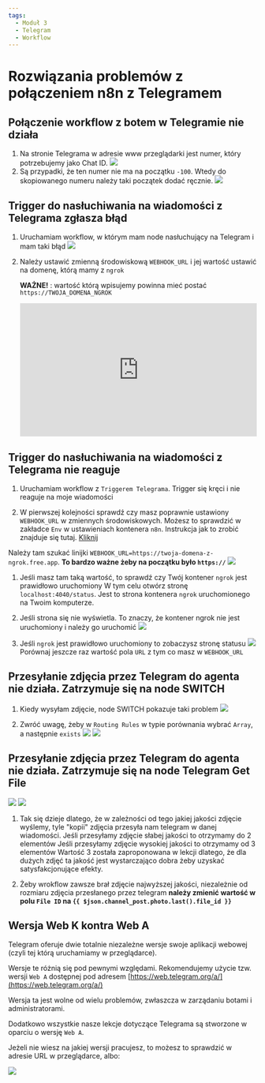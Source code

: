 ```yaml
---
tags:
  - Moduł 3
  - Telegram
  - Workflow
---
```


# **Rozwiązania problemów z połączeniem n8n z Telegramem**

## **Połączenie workflow z botem w Telegramie nie działa**

1. Na stronie Telegrama w adresie www przeglądarki jest numer, który potrzebujemy jako Chat ID.
   ![](assets/workflows__telegram_1.png)
1. Są przypadki, że ten numer nie ma na początku `-100`. Wtedy do skopiowanego numeru należy taki początek dodać ręcznie.
   ![](assets/workflows__telegram_2.png)

## **Trigger do nasłuchiwania na wiadomości z Telegrama zgłasza błąd**

1. Uruchamiam workflow, w którym mam node nasłuchujący na Telegram i mam taki błąd
   ![](assets/workflow__telegram__webhook.png)

1. Należy ustawić zmienną środowiskową `WEBHOOK_URL` i jej wartość ustawić na domenę, którą mamy z `ngrok`

   **WAŻNE!** : wartość którą wpisujemy powinna mieć postać `https://TWOJA_DOMENA_NGROK`
   <div style="position: relative; padding-bottom: 56.25%; height: 0;"><iframe src="https://www.loom.com/embed/b0fb4aa94f90493da164214e88ee1c07?sid=e86d29a8-2a97-4b11-840f-2bea0575d1a5" frameborder="0" webkitallowfullscreen mozallowfullscreen allowfullscreen style="position: absolute; top: 0; left: 0; width: 100%; height: 100%;"></iframe></div>

## **Trigger do nasłuchiwania na wiadomości z Telegrama nie reaguje**
1. Uruchamiam workflow z `Triggerem Telegrama`. Trigger się kręci i nie reaguje na moje wiadomości

1. W pierwszej kolejności sprawdź czy masz poprawnie ustawiony `WEBHOOK_URL` w zmiennych środowiskowych. Możesz to sprawdzić w zakładce `Env` w ustawieniach kontenera `n8n`. Instrukcja jak to zrobić znajduje się tutaj. [Kliknij](../02_docker_desktop/#jak-sprawdzic-ustawienia-kontenera-docker-desktop)

Należy tam szukać linijki `WEBHOOK_URL=https://twoja-domena-z-ngrok.free.app`. **To bardzo ważne żeby na początku było `https://`**
   ![](assets/problems__telegram__webhook_1.png)

1. Jeśli masz tam taką wartość, to sprawdź czy Twój kontener `ngrok` jest prawidłowo uruchomiony
W tym celu otwórz stronę `localhost:4040/status`. Jest to strona kontenera `ngrok` uruchomionego na Twoim komputerze.


1. Jeśli strona się nie wyświetla. To znaczy, że kontener ngrok nie jest uruchomiony i należy go uruchomić
   ![](assets/problems__telegram__webhook_2.png)

1. Jeśli `ngrok` jest prawidłowo uruchomiony to zobaczysz stronę statusu
   ![](assets/problems__telegram__webhook_3.png)
   Porównaj jeszcze raz wartość pola `URL` z tym co masz w `WEBHOOK_URL`

## **Przesyłanie zdjęcia przez Telegram do agenta nie działa. Zatrzymuje się na node SWITCH**

1. Kiedy wysyłam zdjęcie, node SWITCH pokazuje taki problem
   ![](assets/workflow__telegram__photo_1.png)

1. Zwróć uwagę, żeby w `Routing Rules` w typie porównania wybrać `Array`, a następnie `exists`
   ![](assets/workflow__telegram__photo_2.png)
   ![](assets/workflow__telegram__photo_3.png)

## **Przesyłanie zdjęcia przez Telegram do agenta nie działa. Zatrzymuje się na node Telegram Get File**
   ![](assets/problems__telegram__photo_1.png)
   ![](assets/problems__telegram__photo_2.png)

1. Tak się dzieje dlatego, że w zależności od tego jakiej jakości zdjęcie wyślemy, tyle "kopii" zdjęcia przesyła nam telegram w danej wiadomości.
Jeśli przesyłamy zdjęcie słabej jakości to otrzymamy do 2 elementów
Jeśli przesyłamy zdjęcie wysokiej jakości to otrzymamy od 3 elementów
Wartość 3 została zaproponowana w lekcji dlatego, że dla dużych zdjęć ta jakość jest wystarczająco dobra żeby uzyskać satysfakcjonujące efekty.

1. Żeby wrokflow zawsze brał zdjęcie najwyższej jakości, niezależnie od rozmiaru zdjęcia przesłanego przez telegram
**należy zmienić wartość w polu `File ID` na `{{ $json.channel_post.photo.last().file_id }}`**

## **Wersja Web K kontra Web A**

Telegram oferuje dwie totalnie niezależne wersje swoje aplikacji webowej (czyli tej którą uruchamiamy w przeglądarce).

Wersje te różnią się pod pewnymi względami. Rekomendujemy użycie tzw. wersji `Web A` dostępnej pod adresem [https://web.telegram.org/a/](https://web.telegram.org/a/)

Wersja ta jest wolne od wielu problemów, zwłaszcza w zarządaniu botami i administratorami.

Dodatkowo wszystkie nasze lekcje dotyczące Telegrama są stworzone w oparciu o wersję `Web A`.

Jeżeli nie wiesz na jakiej wersji pracujesz, to możesz to sprawdzić w adresie URL w przeglądarce, albo:

![](assets/problems__telegram__wersja_web_a.png)
